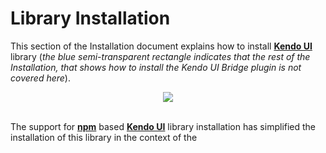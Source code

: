 # Library Installation

This section of the Installation document explains how to install **[Kendo UI](http://www.telerik.com/kendo-ui)** library (_the blue semi-transparent rectangle indicates that the rest of the Installation, that shows how to install the Kendo UI Bridge plugin is not covered here_).


<p align=center>
  <img src="https://user-images.githubusercontent.com/2712405/30786633-f59a5968-a146-11e7-9ae9-a55c21468d6d.png"></img>
 <br><br>
</p>

The support for **[npm](https://www.npmjs.com/)** based **[Kendo UI](http://www.telerik.com/kendo-ui)** library installation has simplified the installation of this library in the context of the 


